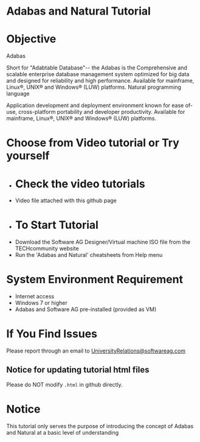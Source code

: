 
Adabas and Natural Tutorial
===========================

Objective
=========
Adabas

Short for "Adabtable Database"-- the Adabas is the Comprehensive and scalable enterprise database management system optimized for big data and designed for reliability and high performance. Available for mainframe, Linux®, UNIX® and Windows® (LUW) platforms.
Natural programming language

Application development and deployment environment known for ease of-use, cross-platform portability and developer productivity. Available for mainframe, Linux®, UNIX® and Windows® (LUW) platforms.


Choose from Video tutorial or Try yourself
==========================================

-  Check the video tutorials
   =========================
 * Video file attached with this github page

-  To Start Tutorial
   =================
 * Download the Software AG Designer/Virtual machine ISO file from the TECHcommunity website
 * Run the 'Adabas and Natural' cheatsheets from Help menu


 
System Environment Requirement
==============================
 * Internet access
 * Windows 7 or higher
 * Adabas and Software AG pre-installed (provided as VM)
 
  

If You Find Issues
==================
Please report through an email to UniversityRelations@softwareag.com


Notice for updating tutorial html files
-----------------------------------------
Please do NOT modify `.html` in github directly.


Notice
=======================
This tutorial only serves the purpose of introducing the concept of Adabas and Natural at a basic level of understanding 

